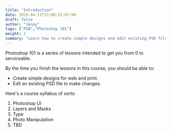 ```yaml
---
title: "Introduction"
date: 2019-04-11T23:09:53-07:00
draft: false
author: "Jenny"
tags: ["PSD","Photoshop 101"]
weight: 1
summary: "Learn how to create simple designs and edit existing PSD files."
---
```


Photoshop 101 is a series of lessons intended to get you from 0 to serviceable.

By the time you finish the lessons in this course, you should be able to:

* Create simple designs for web and print.
* Edit an existing PSD file to make changes.

Here's a course syllabus of sorts:

1. Photoshop UI
2. Layers and Masks
3. Type
4. Photo Manipulation
5. TBD